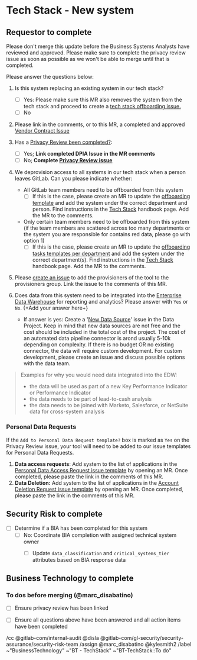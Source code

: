 # Tech Stack - New system

## Requestor to complete

Please don't merge this update before the Business Systems Analysts have reviewed and approved. Please make sure to complete the privacy review issue as soon as possible as we won't be able to merge until that is completed. 

Please answer the questions below:

1. Is this system replacing an existing system in our tech stack? 
    - [ ] Yes: Please make sure this MR also removes the system from the tech stack and proceed to create a [tech stack offboarding issue.](https://gitlab.com/gitlab-com/business-ops/Business-Operations/-/issues/new?issuable_template=offboarding_tech_stack)
    - [ ] No
1. Please link in the comments, or to this MR, a completed and approved [Vendor Contract Issue](https://gitlab.com/gitlab-com/Finance-Division/procurement-team/procurement/-/issues)

1. Has a [Privacy Review been completed?](https://about.gitlab.com/handbook/legal/privacy/#privacy-review-process): 
    * [ ] Yes; **Link completed DPIA Issue in the MR comments**
    * [ ] No; **Complete [Privacy Review issue](https://gitlab.com/gitlab-com/legal-and-compliance/-/issues/new?issuable_template=Vendor-Procurement-Privacy-Review)**

1. We deprovision access to all systems in our tech stack when a person leaves GitLab. Can you please indicate whether:
    - All GitLab team members need to be offboarded from this system
        -  [ ] If this is the case, please create an MR to update the [offboarding template](https://gitlab.com/gitlab-com/people-group/employment-templates/-/blob/main/.gitlab/issue_templates/offboarding.md) and add the system under the correct department and person. Find instructions in the [Tech Stack](https://about.gitlab.com/handbook/business-ops/tech-stack-applications/#access-requests) handbook page. Add the MR to the comments.
    - Only certain team members need to be offboarded from this system (if the team members are scattered across too many departments or the system you are responsible for contains red data, please go with option 1)
        - [ ] If this is the case, please create an MR to update the [offboarding tasks templates per department](https://gitlab.com/gitlab-com/people-group/employment-templates/-/blob/main/.gitlab/issue_templates/offboarding.md) and add the system under the correct department(s). Find instructions in the [Tech Stack](https://about.gitlab.com/handbook/business-ops/tech-stack-applications/#access-requests) handbook page. Add the MR to the comments.
        
1. Please [create an issue](https://gitlab.com/gitlab-com/team-member-epics/access-requests/-/issues/new?issuable_template=Update_Tech_Stack_Provisioner) to add the provisioners of the tool to the provisioners group. Link the issue to the comments of this MR.

1. Does data from this system need to be integrated into the [Enterprise Data Warehouse](https://about.gitlab.com/handbook/business-technology/data-team/platform/edw/) for reporting and analytics? Please answer with `Yes` or `No`. {+Add your answer here+}
    - If answer is yes: Create a '[New Data Source](https://gitlab.com/gitlab-data/analytics/-/issues/new?issuable_template=New%20Data%20Source)' issue in the Data Project. Keep in mind that new data sources are not free and the cost should be included in the total cost of the project. The cost of an automated data pipeline connector is arond usually 5-10k depending on complexity. If there is no budget OR no existing connector, the data will require custom development. For custom development, please create an issue and discuss possible options with the data team.  

> Examples for why you would need data integrated into the EDW:
  > - the data will be used as part of a new Key Performance Indicator or Performance Indicator
  > - the data needs to be part of lead-to-cash analysis
  > - the data needs to be joined with Marketo, Salesforce, or NetSuite data for cross-system analysis

### Personal Data Requests

If the `Add to Personal Data Request template?` box is marked as `Yes` on the Privacy Review issue, your tool will need to be added to our issue templates for Personal Data Requests. 

1. **Data access requests**: Add system to the list of applications in the [Personal Data Access Request issue template](https://gitlab.com/gitlab-com/gdpr-request/-/blob/master/.gitlab/issue_templates/personal_data_access_request.md) by opening an MR. Once completed, please paste the link in the comments of this MR.
1. **Data Deletion:** Add system to the list of applications in the [Account Deletion Request issue template](https://gitlab.com/gitlab-com/gdpr-request/-/blob/master/.gitlab/issue_templates/deletion_meta_issue.md) by opening an MR. Once completed, please paste the link in the comments of this MR.

## Security Risk to complete

- [ ] Determine if a BIA has been completed for this system
   - [ ] No: Coordinate BIA completion with assigned technical system owner
      - [ ] Update `data_classification` and `critical_systems_tier` attributes based on BIA response data


## Business Technology to complete

### To dos before merging (@marc_disabatino)

- [ ] Ensure privacy review has been linked
- [ ] Ensure all questions above have been answered and all action items have been completed


/cc @gitlab-com/internal-audit @disla @gitlab-com/gl-security/security-assurance/security-risk-team 
/assign @marc_disabatino @kylesmith2
/label ~"BusinessTechnology" ~"BT - TechStack" ~"BT-TechStack::To do" 
